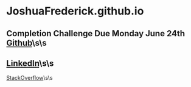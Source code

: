 # JoshuaFrederick.github.io
Completion Challenge Due Monday June 24th
[Github](https://github.com/JoshuaFrederick)\s\s
---
[LinkedIn](https://www.linkedin.com/in/joshua-frederick)\s\s
---
[StackOverflow](https://stackoverflow.com/story/joshuafrederick)\s\s
